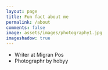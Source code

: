 ```yaml
---
layout: page
title: Fun fact about me 
permalink: /about
comments: false
image: assets/images/photography1.jpg
imageshadow: true
---
```


- Writer at Migran Pos
- Photographr by hobyy

